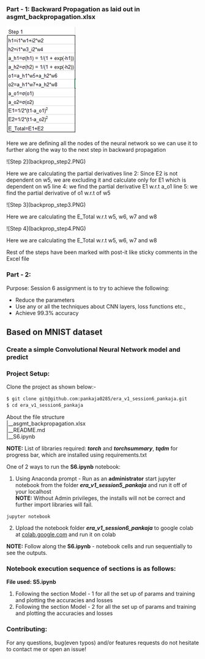 ### Part - 1: Backward Propagation as laid out in asgmt_backpropagation.xlsx
![Step 1](backprop_step1.PNG)
<p>Here we are defining all the nodes of the neural network so we can use it to further along the 
way to the next step in backward propagation</p>
![Step 2](backprop_step2.PNG)
<p>Here we are calculating the partial derivatives
line 2: Since E2 is not dependent on w5, we are excluding it and calculate only for E1 which is dependent on w5
line 4: we find the partial derivative E1 w.r.t a_o1
line 5: we find the partial derivative of o1 w.r.t of w5
</p>
![Step 3](backprop_step3.PNG)
<p>Here we are calculating the E_Total w.r.t w5, w6, w7 and w8
</p>
![Step 4](backprop_step4.PNG)
<p>Here we are calculating the E_Total w.r.t w5, w6, w7 and w8
</p>
<p>
Rest of the steps have been marked with post-it like sticky comments in the Excel file
</p>

### Part - 2: 
Purpose: Session 6 assignment is to try to achieve the following:
- Reduce the parameters
- Use any or all the techniques about CNN layers, loss functions etc.,
- Achieve 99.3% accuracy

## Based on MNIST dataset
### Create a simple Convolutional Neural Network model and predict

### Project Setup:
Clone the project as shown below:-

```bash
$ git clone git@github.com:pankaja0285/era_v1_session6_pankaja.git
$ cd era_v1_session6_pankaja
```
About the file structure</br>
|__asgmt_backpropagation.xlsx<br/>
|__README.md<br/>
|__S6.ipynb<br/>

**NOTE:** List of libraries required: ***torch*** and ***torchsummary***, ***tqdm*** for progress bar, which are installed using requirements.txt<br/>

One of 2 ways to run the **S6.ipynb** notebook:<br/>
1. Using Anaconda prompt - Run as an **administrator** start jupyter notebook from the folder ***era_v1_session5_pankaja*** and run it off of your localhost<br/>
**NOTE:** Without Admin privileges, the installs will not be correct and further import libraries will fail. <br/>
```
jupyter notebook
```
2. Upload the notebook folder ***era_v1_session6_pankaja*** to google colab at [colab.google.com](https://colab.research.google.com/) and run it on colab<br/>

**NOTE:** Follow along the **S6.ipynb** - notebook cells and run sequentially to see the outputs.

### Notebook execution sequence of sections is as follows:
**File used: S5.ipynb**
 1. Following the section Model - 1 for all the set up of params and training and plotting the 
    accuracies and losses
 2. Following the section Model - 2 for all the set up of params and training and plotting the 
    accuracies and losses


### Contributing:
For any questions, bug(even typos) and/or features requests do not hesitate to contact me or open an issue!
